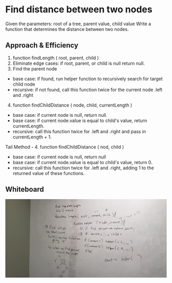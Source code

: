 # Find distance between two nodes
Given the parameters: root of a tree, parent value, child value
Write a function that determines the distance between two nodes.

## Approach & Efficiency
1. function findLength ( root, parent, child )
2. Eliminate edge cases: if root, parent, or child is null return null.
3. Find the parent node
  - base case: if found, run helper function to recursively search for target child node
  - recursive: if not found, call this function twice for the current node .left and .right
4. function findChildDistance ( node, child, currentLength )
  - base case: if current node is null, return null.
  - base case: if current node.value is equal to child's value, return currentLength.
  - recursive: call this function twice for .left and .right and pass in currentLength + 1.

Tail Method - 
4. function findChildDistance ( nod, child )
  - base case: if current node is null, return null
  - base case: if current node.value is equal to child's value, return 0.
  - recursive: call this function twice for .left and .right, adding 1 to the returned value of these functions.

## Whiteboard
![whiteboard](./assets/findDistance.jpg)
